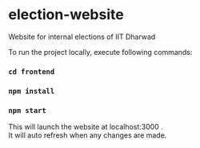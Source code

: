 # election-website
Website for internal elections of IIT Dharwad

To run the project locally, execute following commands:

### `cd frontend`
### `npm install`
### `npm start`

This will launch the website at localhost:3000 .<br/>
It will auto refresh when any changes are made.
